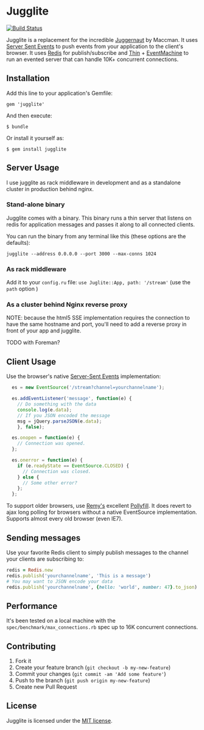 # Jugglite

[![Build Status](https://secure.travis-ci.org/andruby/jugglite.png?branch=master)](https://travis-ci.org/andruby/jugglite)

Jugglite is a replacement for the incredible [Juggernaut](https://github.com/maccman/juggernaut) by Maccman. It uses [Server Sent Events](http://www.html5rocks.com/en/tutorials/eventsource/basics/) to push events from your application to the client's browser. It uses [Redis](http://www.redis.io) for publish/subscribe and [Thin](http://code.macournoyer.com/thin/) + [EventMachine](https://github.com/eventmachine/eventmachine) to run an evented server that can handle 10K+ concurrent connections.

## Installation

Add this line to your application's Gemfile:

    gem 'jugglite'

And then execute:

    $ bundle

Or install it yourself as:

    $ gem install jugglite

## Server Usage

I use jugglite as rack middleware in development and as a standalone cluster in production behind nginx.

### Stand-alone binary

Jugglite comes with a binary. This binary runs a thin server that listens on redis for application messages and passes it along to all connected clients.

You can run the binary from any terminal like this (these options are the defaults):

`jugglite --address 0.0.0.0 --port 3000 --max-conns 1024`

### As rack middleware

Add it to your `config.ru` file:
`use Juglite::App, path: '/stream'` (use the `path` option )

### As a cluster behind Nginx reverse proxy

NOTE: because the html5 SSE implementation requires the connection to have the same hostname and port, you'll need to add a reverse proxy in front of your app and jugglite.

TODO with Foreman?

## Client Usage

Use the browser's native [Server-Sent Events](http://www.html5rocks.com/en/tutorials/eventsource/basics/) implementation:

```javascript
  es = new EventSource('/stream?channel=yourchannelname');

  es.addEventListener('message', function(e) {
    // Do something with the data
    console.log(e.data);
    // If you JSON encoded the message
    msg = jQuery.parseJSON(e.data);
    }, false);

  es.onopen = function(e) {
    // Connection was opened.
  };

  es.onerror = function(e) {
    if (e.readyState == EventSource.CLOSED) {
      // Connection was closed.
    } else {
      // Some other error?
    };
  };
```

To support older browsers, use [Remy's](http://html5doctor.com/server-sent-events/) excellent [Pollyfill](https://github.com/remy/polyfills/blob/master/EventSource.js). It does revert to ajax long polling for browsers without a native EventSource implementation. Supports almost every old browser (even IE7).

## Sending messages

Use your favorite Redis client to simply publish messages to the channel your clients are subscribing to:

```ruby
redis = Redis.new
redis.publish('yourchannelname', 'This is a message')
# You may want to JSON encode your data
redis.publish('yourchannelname', {hello: 'world', number: 47}.to_json)
```

## Performance

It's been tested on a local machine with the `spec/benchmark/max_connections.rb` spec up to 16K concurrent connections.

## Contributing

1. Fork it
2. Create your feature branch (`git checkout -b my-new-feature`)
3. Commit your changes (`git commit -am 'Add some feature'`)
4. Push to the branch (`git push origin my-new-feature`)
5. Create new Pull Request

## License

Jugglite is licensed under the [MIT license](http://opensource.org/licenses/MIT).
